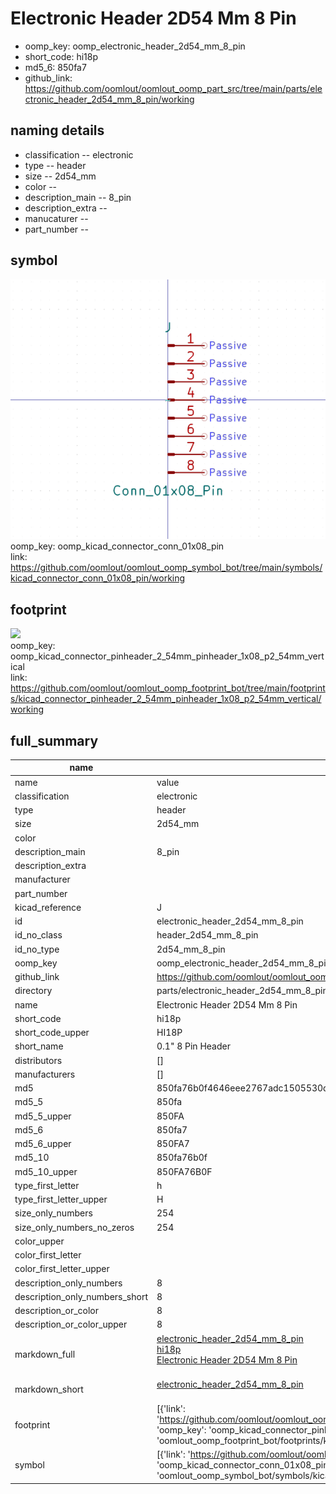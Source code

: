 # Electronic Header 2D54 Mm 8 Pin

  
* oomp_key: oomp_electronic_header_2d54_mm_8_pin 
* short_code: hi18p
* md5_6: 850fa7  
* github_link: https://github.com/oomlout/oomlout_oomp_part_src/tree/main/parts/electronic_header_2d54_mm_8_pin/working  
## naming details
* classification -- electronic
* type -- header
* size -- 2d54_mm
* color -- 
* description_main -- 8_pin
* description_extra -- 
* manucaturer -- 
* part_number -- 



## symbol

![](symbol/0/working/working_600.png)  
oomp_key: oomp_kicad_connector_conn_01x08_pin  
link: https://github.com/oomlout/oomlout_oomp_symbol_bot/tree/main/symbols/kicad_connector_conn_01x08_pin/working  

## footprint

![](footprint/0/working/working_600.png)  
oomp_key: oomp_kicad_connector_pinheader_2_54mm_pinheader_1x08_p2_54mm_vertical  
link: https://github.com/oomlout/oomlout_oomp_footprint_bot/tree/main/footprints/kicad_connector_pinheader_2_54mm_pinheader_1x08_p2_54mm_vertical/working  

## full_summary
| name | value | 
| --- | --- | 
| name | value | 
| classification | electronic | 
| type | header | 
| size | 2d54_mm | 
| color |  | 
| description_main | 8_pin | 
| description_extra |  | 
| manufacturer |  | 
| part_number |  | 
| kicad_reference | J | 
| id | electronic_header_2d54_mm_8_pin | 
| id_no_class | header_2d54_mm_8_pin | 
| id_no_type | 2d54_mm_8_pin | 
| oomp_key | oomp_electronic_header_2d54_mm_8_pin | 
| github_link | https://github.com/oomlout/oomlout_oomp_part_src/tree/main/parts/electronic_header_2d54_mm_8_pin/working | 
| directory | parts/electronic_header_2d54_mm_8_pin | 
| name | Electronic Header 2D54 Mm 8 Pin | 
| short_code | hi18p | 
| short_code_upper | HI18P | 
| short_name | 0.1" 8 Pin Header | 
| distributors | [] | 
| manufacturers | [] | 
| md5 | 850fa76b0f4646eee2767adc1505530d | 
| md5_5 | 850fa | 
| md5_5_upper | 850FA | 
| md5_6 | 850fa7 | 
| md5_6_upper | 850FA7 | 
| md5_10 | 850fa76b0f | 
| md5_10_upper | 850FA76B0F | 
| type_first_letter | h | 
| type_first_letter_upper | H | 
| size_only_numbers | 254 | 
| size_only_numbers_no_zeros | 254 | 
| color_upper |  | 
| color_first_letter |  | 
| color_first_letter_upper |  | 
| description_only_numbers | 8 | 
| description_only_numbers_short | 8 | 
| description_or_color | 8 | 
| description_or_color_upper | 8 | 
| markdown_full | [electronic_header_2d54_mm_8_pin](https://github.com/oomlout/oomlout_oomp_part_src/tree/main/parts/electronic_header_2d54_mm_8_pin/working)<br>[hi18p](https://github.com/oomlout/oomlout_oomp_part_src/tree/main/parts/electronic_header_2d54_mm_8_pin/working)<br>[Electronic Header 2D54 Mm 8 Pin](https://github.com/oomlout/oomlout_oomp_part_src/tree/main/parts/electronic_header_2d54_mm_8_pin/working)<br><br> | 
| markdown_short | [electronic_header_2d54_mm_8_pin](https://github.com/oomlout/oomlout_oomp_part_src/tree/main/parts/electronic_header_2d54_mm_8_pin/working)<br><br> | 
| footprint | [{'link': 'https://github.com/oomlout/oomlout_oomp_footprint_bot/tree/main/foootprntss/kicad_connector_pinheader_2_54mm_pinheader_1x08_p2_54mm_vertical', 'oomp_key': 'oomp_kicad_connector_pinheader_2_54mm_pinheader_1x08_p2_54mm_vertical', 'directory': 'oomlout_oomp_footprint_bot/footprints/kicad_connector_pinheader_2_54mm_pinheader_1x08_p2_54mm_vertical//working/working.kicad_mod'}] | 
| symbol | [{'link': 'https://github.com/oomlout/oomlout_oomp_symbol_bot/tree/main/symbols/kicad_connector_conn_01x08_pin', 'oomp_key': 'oomp_kicad_connector_conn_01x08_pin', 'directory': 'oomlout_oomp_symbol_bot/symbols/kicad_connector_conn_01x08_pin//working/working.kicad_sym'}] | 
